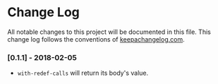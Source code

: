 # Change Log
All notable changes to this project will be documented in this file. This change log follows the conventions of [keepachangelog.com](http://keepachangelog.com/).

### [0.1.1] - 2018-02-05
- `with-redef-calls` will return its body's value.
